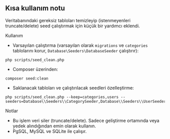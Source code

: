 ## Kısa kullanım notu

Veritabanındaki gereksiz tabloları temizleyip (istenmeyenleri truncate/delete) seed çalıştırmak için küçük bir yardımcı eklendi.

Kullanım

- Varsayılan çalıştırma (varsayılan olarak `migrations` ve `categories` tablolarını korur, `Database\Seeders\DatabaseSeeder` çalıştırır):

```
php scripts/seed_clean.php
```

- Composer üzerinden:

```
composer seed:clean
```

- Saklanacak tabloları ve çalıştırılacak seedleri özelleştirme:

```
php scripts/seed_clean.php --keep=categories,users --seeders=Database\\Seeders\\CategorySeeder,Database\\Seeders\\UserSeeder
```

Notlar

- Bu işlem veri siler (truncate/delete). Sadece geliştirme ortamında veya yedek alındığından emin olarak kullanın.
- PgSQL, MySQL ve SQLite ile çalışır.


